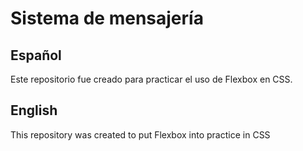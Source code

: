 # Sistema de mensajería
## Español
Este repositorio fue creado para practicar el uso de Flexbox en CSS.
## English
This repository was created to put Flexbox into practice in CSS